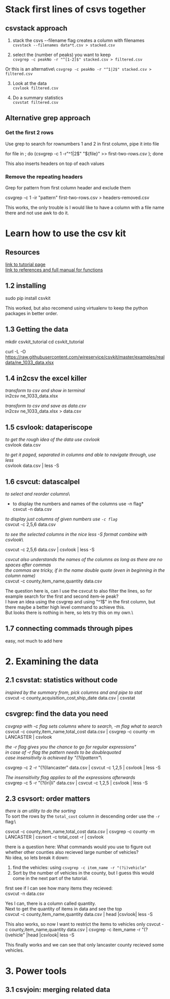 # Stack first lines of csvs together

## csvstack approach 
1. stack the csvs --filename flag creates a column with filenames\
`csvstack --filenames data*t.csv > stacked.csv`

2. select the (number of peaks) you want to keep\
`csvgrep -c peakNo -r "^[1-2]$" stacked.csv > filtered.csv`

Or this is an alternative\ 
`csvgrep -c peakNo -r "^1|2$" stacked.csv > filtered.csv`

3. Look at the data\
`csvlook filtered.csv`

4. Do a summary statistics\
`csvstat filtered.csv`

## Alternative grep approach
### Get the first 2 rows 
Use grep to search for rownumbers 1 and 2 in first column, pipe it into file

for file in <your-data-files>; do (csvgrep -c 1 -r"^1|2$" "${file}" >> first-two-rows.csv ); done 

This also inserts headers on top of each values

### Remove the repeating headers
Grep for pattern from first column header and exclude them 

csvgrep -c 1 -ir "pattern" first-two-rows.csv > headers-removed.csv

This works, the only trouble is I would like to have a column with a file name there and not use awk to do it.





# Learn how to use the csv kit
## Resources
[link to tutorial page](https://csvkit.readthedocs.io/en/latest/tutorial.html)\
[link to references and full manual for functions](https://csvkit.readthedocs.io/en/latest/cli.html)

## 1.2 installing
sudo pip install csvkit

This worked, but also recomend using virtualenv to keep the python packages in better order.

## 1.3 Getting the data
mkdir csvkit_tutorial
cd csvkit_tutorial

curl -L -O https://raw.githubusercontent.com/wireservice/csvkit/master/examples/realdata/ne_1033_data.xlsx

## 1.4 in2csv the excel killer
*transform to csv and show in terminal*\
in2csv ne_1033_data.xlsx

*transform to csv and save as data.csv*\
in2csv ne_1033_data.xlsx > data.csv

## 1.5 csvlook: dataperiscope

*to get the rough idea of the data use csvlook*\
csvlook data.csv

*to get it paged, separated in columns and able to navigate through, use less*\
csvlook data.csv | less -S

## 1.6 csvcut: datascalpel
*to select and reorder columns*\
* to display the numbers and names of the columns use -n flag*\
csvcut -n data.csv

*to display just columns of given numbers use `-c flag`*\
csvcut -c 2,5,6 data.csv

*to see the selected columns in the nice less -S format combine with csvlook*\

csvcut -c 2,5,6 data.csv | csvlook | less -S

*csvcut also understands the names of the columns as long as there are no spaces after commas*\
*the commas are tricky, if in the name double quote (even in beginning in the column name)*\
csvcut -c county,item_name,quantity data.csv

The question here is, can I use the csvcut to also filter the lines, so for example search for the first and second
item-ie peak?\
I have an idea using the csvgrep and using "^1$" in the first column, but there maybe a better high level command to
achieve this.\
But looks there is nothing in here, so lets try this on my own.\

## 1.7 connecting commads through pipes
easy, not much to add here

# 2. Examining the data
## 2.1 csvstat: statistics without code
*inspired by the summary from, pick columns and and pipe to stat*\
csvcut -c county,acquisition_cost,ship_date data.csv | csvstat

## csvgrep: find the data you need
*csvgrep with -c flag sets columns where to search, -m flag what to search*\
csvcut -c county,item_name,total_cost data.csv | csvgrep -c county -m LANCASTER | csvlook

*the -r flag gives you the chance to go for regular expressions"*\
*in case of -r flag the pattern needs to be doublequoted*\
*case insensitivity is achieved by "(?i)pattern"*\

csvgrep -c 2 -r "(?i)lancaster" data.csv | csvcut -c 1,2,5 | csvlook | less -S

*The insensitivity flag applies to all the expressions afterwards*\
csvgrep -c 5 -r "(?i)ri|li" data.csv | csvcut -c 1,2,5 | csvlook | less -S

## 2.3 csvsort: order matters
*there is an utility to do the sorting*\
To sort the rows by the `total_cost` column in descending order use the `-r` flag:\

csvcut -c county,item_name,total_cost data.csv | csvgrep -c county -m LANCASTER | csvsort -c total_cost -r | csvlook

there is a question here: What commands would you use to figure out whether other counties also recieved large number of
vehicles?\
No idea, so lets break it down:

1. find the vehicles: using `csvgrep -c item_name -r "(?i)vehicle"`
2. Sort by the number of vehicles in the county, but I guess this would come in the next part of the tutorial.

first see if I can see how many items they recieved:\
csvcut -n data.csv

Yes I can, there is a column called quantity.\
Next to get the quantity of items in data and see the top\
csvcut -c county,item_name,quantity data.csv | head |csvlook| less -S

This also works, so now I want to restrict the items to vehicles only
csvcut -c county,item_name,quantity data.csv | csvgrep -c item_name -r "(?i)vehicle" |head |csvlook| less -S

This finally works and we can see that only lancaster county recieved some vehicles.

# 3. Power tools
## 3.1 csvjoin: merging related data
